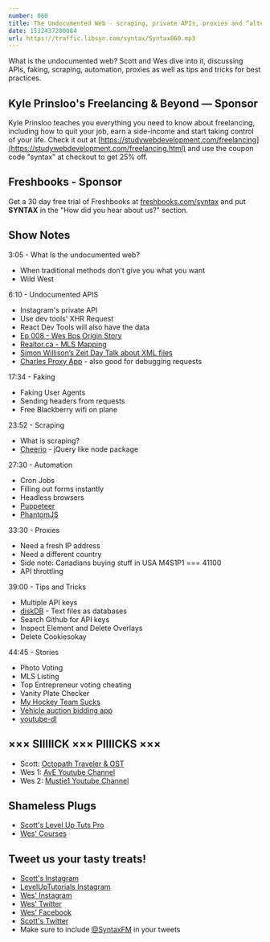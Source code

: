 ```yaml
---
number: 060
title: The Undocumented Web - scraping, private APIs, proxies and “alternative solutions”
date: 1532437200084
url: https://traffic.libsyn.com/syntax/Syntax060.mp3
---
```


What is the undocumented web? Scott and Wes dive into it, discussing APIs, faking, scraping, automation, proxies as well as tips and tricks for best practices.

## Kyle Prinsloo's Freelancing & Beyond — Sponsor

Kyle Prinsloo teaches you everything you need to know about freelancing, including how to quit your job, earn a side-income and start taking control of your life. Check it out at [https://studywebdevelopment.com/freelancing](https://studywebdevelopment.com/freelancing.html) and use the coupon code "syntax" at checkout to get 25% off.

## Freshbooks - Sponsor

Get a 30 day free trial of Freshbooks at [freshbooks.com/syntax](https://freshbooks.com/syntax) and put **SYNTAX** in the "How did you hear about us?" section.

## Show Notes

3:05 - What Is the undocumented web?

- When traditional methods don’t give you what you want
- Wild West

6:10 - Undocumented APIS

- Instagram's private API
- Use dev tools' XHR Request
- React Dev Tools will also have the data
- [Ep 008 - Wes Bos Origin Story](https://syntax.fm/show/008/wes-bos-origin-story)
- [Realtor.ca - MLS Mapping](https://www.realtor.ca/)
- [Simon Willison’s Zeit Day Talk about XML files](https://github.com/simonw/datasette)
- [Charles Proxy App](https://www.charlesproxy.com/) - also good for debugging requests

17:34 - Faking

- Faking User Agents
- Sending headers from requests
- Free Blackberry wifi on plane

23:52 - Scraping

- What is scraping?
- [Cheerio](https://github.com/cheeriojs/cheerio) - jQuery like node package

27:30 - Automation

- Cron Jobs
- Filling out forms instantly
- Headless browsers
- [Puppeteer](https://developers.google.com/web/tools/puppeteer/)
- [PhantomJS](http://phantomjs.org/)

33:30 - Proxies

- Need a fresh IP address
- Need a different country
- Side note: Canadians buying stuff in USA M4S1P1 === 41100
- API throttling

39:00 - Tips and Tricks

- Multiple API keys
- [diskDB](https://www.npmjs.com/package/diskdb) - Text files as databases
- Search Github for API keys
- Inspect Element and Delete Overlays
- Delete Cookiesokay

44:45 - Stories

- Photo Voting
- MLS Listing
- Top Entrepreneur voting cheating
- Vanity Plate Checker
- [My Hockey Team Sucks](https://forwardcourses.com/lectures/346)
- [Vehicle auction bidding app](https://twitter.com/lawjolla/status/1008739031448875008)
- [youtube-dl](https://rg3.github.io/youtube-dl/)

## ××× SIIIIICK ××× PIIIICKS ×××

- Scott: [Octopath Traveler & OST](https://amzn.to/2mvECnS)
- Wes 1: [AvE Youtube Channel](https://www.youtube.com/channel/UChWv6Pn_zP0rI6lgGt3MyfA)
- Wes 2: [Mustie1 Youtube Channel](https://www.youtube.com/channel/UCcSeeATlWJJbXpOZRYOfaDg)

## Shameless Plugs

- [Scott's Level Up Tuts Pro](https://LevelUpTutorials.com/pro)
- [Wes' Courses](https://wesbos.com/courses)

## Tweet us your tasty treats!

- [Scott's Instagram](https://www.instagram.com/stolinski/)
- [LevelUpTutorials Instagram](https://www.instagram.com/LevelUpTutorials/)
- [Wes' Instagram](https://www.instagram.com/wesbos/)
- [Wes' Twitter](https://twitter.com/wesbos)
- [Wes' Facebook](https://www.facebook.com/wesbos.developer)
- [Scott's Twitter](https://twitter.com/stolinski)
- Make sure to include [@SyntaxFM](https://twitter.com/SyntaxFM) in your tweets
